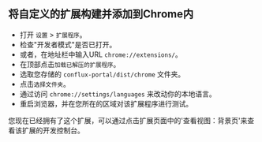 ## 将自定义的扩展构建并添加到Chrome内

* 打开 `设置` > `扩展程序`。
* 检查"开发者模式"是否已打开。
* 或者，在地址栏中输入URL `chrome://extensions/`。
* 在顶部点击`加载已解压的扩展程序`。
* 选取您存储的 `conflux-portal/dist/chrome` 文件夹。
* 点击`选择文件夹`。
* 通过访问 `chrome://settings/languages` 来改动你的本地语言。
* 重启浏览器，并在您所在的区域对该扩展程序进行测试。

您现在已经拥有了这个扩展，可以通过点击扩展页面中的'查看视图：背景页'来查看该扩展的开发控制台。
